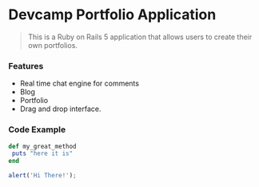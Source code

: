 # Devcamp Portfolio Application

> This is a Ruby on Rails 5 application that allows users to create their own portfolios.

### Features

- Real time chat engine for comments
- Blog
- Portfolio
- Drag and drop interface.

### Code Example

```Ruby
def my_great_method
 puts "here it is" 
end
```

```javascript
alert('Hi There!');
```

